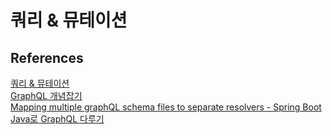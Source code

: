 # 쿼리 & 뮤테이션





## References
[쿼리 & 뮤테이션](https://graphql-kr.github.io/learn/queries/#)    
[GraphQL 개념잡기](https://tech.kakao.com/2019/08/01/graphql-basic/)    
[Mapping multiple graphQL schema files to separate resolvers - Spring Boot](https://stackoverflow.com/questions/60357247/mapping-multiple-graphql-schema-files-to-separate-resolvers-spring-boot)    
[Java로 GraphQL 다루기](https://velog.io/@oenomel87/Java%EB%A1%9C-GraphQL)       


